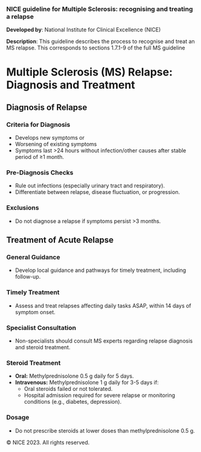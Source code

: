 ### NICE guideline for Multiple Sclerosis: recognising and treating a relapse

**Developed by**: National Institute for Clinical Excellence (NICE)

**Description**:
This guideline describes the process to recognise and treat an MS relapse. This corresponds to sections 1.7.1-9 of the full MS guideline

# Multiple Sclerosis (MS) Relapse: Diagnosis and Treatment

## Diagnosis of Relapse

### Criteria for Diagnosis
- Develops new symptoms or 
- Worsening of existing symptoms 
- Symptoms last >24 hours without infection/other causes after stable period of ≥1 month.

### Pre-Diagnosis Checks
- Rule out infections (especially urinary tract and respiratory).
- Differentiate between relapse, disease fluctuation, or progression.

### Exclusions
- Do not diagnose a relapse if symptoms persist >3 months.

## Treatment of Acute Relapse

### General Guidance
- Develop local guidance and pathways for timely treatment, including follow-up.

### Timely Treatment
- Assess and treat relapses affecting daily tasks ASAP, within 14 days of symptom onset.

### Specialist Consultation
- Non-specialists should consult MS experts regarding relapse diagnosis and steroid treatment.

### Steroid Treatment
- **Oral:** Methylprednisolone 0.5 g daily for 5 days.
- **Intravenous:** Methylprednisolone 1 g daily for 3-5 days if:
  - Oral steroids failed or not tolerated.
  - Hospital admission required for severe relapse or monitoring conditions (e.g., diabetes, depression).

### Dosage
- Do not prescribe steroids at lower doses than methylprednisolone 0.5 g.

© NICE 2023. All rights reserved.
